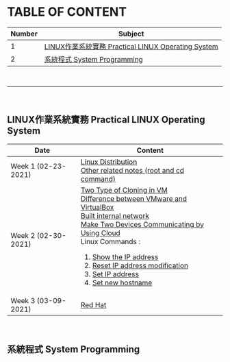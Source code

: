 # TABLE OF CONTENT
Number | Subject
-------|---------
1 | [LINUX作業系統實務 Practical LINUX Operating System](https://github.com/NubletZ/myNotes#LINUX作業系統實務-Practical-LINUX-Operating-System)
2 | [系統程式 System Programming](https://github.com/NubletZ/myNotes#系統程式-System-Programming)

<br>

---

<br>

## LINUX作業系統實務 Practical LINUX Operating System
Date | Content
-----|--------
Week 1 (02-23-2021) | [Linux Distribution](https://github.com/NubletZ/LinuxOS_Notes/tree/nubletz/109%E4%B8%8B/Week-1#1.-Linux-Distribution-(Linux-distro)) <br> [Other related notes (root and cd command)](https://github.com/NubletZ/LinuxOS_Notes/tree/nubletz/109%E4%B8%8B/Week-1#Other-related-notes)
Week 2 (02-30-2021) | [Two Type of Cloning in VM](https://github.com/NubletZ/LinuxOS_Notes/tree/nubletz/109%E4%B8%8B/Week-2#Two-Type-of-Cloning-in-VM-:) <br> [Difference between VMware and VirtualBox](https://github.com/NubletZ/LinuxOS_Notes/tree/nubletz/109%E4%B8%8B/Week-2#Difference-between-VMware-and-VirtualBox) <br> [Built internal network](https://github.com/NubletZ/LinuxOS_Notes/tree/nubletz/109%E4%B8%8B/Week-2#Built-internal-network) <br> [Make Two Devices Communicating by Using Cloud](https://github.com/NubletZ/LinuxOS_Notes/tree/nubletz/109%E4%B8%8B/Week-2#Make-Two-Devices-Communicating-by-Using-Cloud) <br> Linux Commands : <br> <ol><li>[Show the IP address](https://github.com/NubletZ/LinuxOS_Notes/tree/nubletz/109%E4%B8%8B/Week-2#1-show-th-IP-address)</li><li>[Reset IP address modification](https://github.com/NubletZ/LinuxOS_Notes/tree/nubletz/109%E4%B8%8B/Week-2#2-Reset-IP-address-modification)</li> <li>[Set IP address](https://github.com/NubletZ/LinuxOS_Notes/tree/nubletz/109%E4%B8%8B/Week-2#3-Set-IP-address)</li><li>[Set new hostname](https://github.com/NubletZ/LinuxOS_Notes/tree/nubletz/109%E4%B8%8B/Week-2#4-Set-new-hostname)</li></ol>
Week 3 (03-09-2021) | [Red Hat](https://github.com/NubletZ/LinuxOS_Notes/tree/nubletz/109%E4%B8%8B/Week-2#Red-Hat) 

<br>

## 系統程式 System Programming